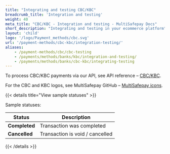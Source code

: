 ```yaml
---
title: "Integrating and testing CBC/KBC"
breadcrumb_title: 'Integration and testing'
weight: 40
meta_title: "CBC/KBC - Integration and testing - MultiSafepay Docs"
short_description: "Integrating and testing in your ecommerce platform"
layout: 'child'
logo: '/logo/Payment_methods/cbc.svg'
url: '/payment-methods/cbc-kbc/integration-testing/'
aliases:
    - /payment-methods/cbc/cbc-testing
    - /payments/methods/banks/kbc/integration-and-testing/
    - /payments/methods/banks/cbc-kbc/integrating-testing
---
```


To process CBC/KBC payments via our API, see API reference – [CBC/KBC](/api/#cbc).

For the CBC and KBC logos, see MultiSafepay GitHub – [MultiSafepay icons](https://github.com/MultiSafepay/MultiSafepay-icons).

{{< details title="View sample statuses" >}}

Sample statuses:

| Status    | Description              |
| --------- | ------------------------ |
| **Completed** | Transaction was completed |
| **Cancelled** | Transaction is void / cancelled |

{{< /details >}}